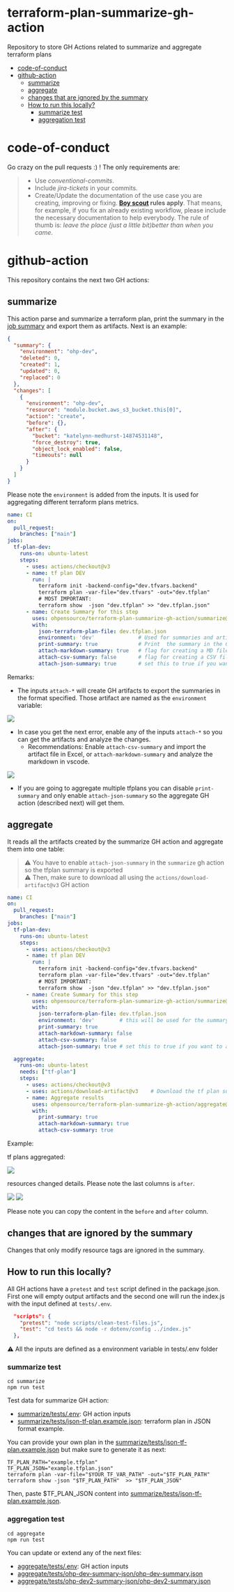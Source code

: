 # terraform-plan-summarize-gh-action <!-- omit from toc -->
Repository to store GH Actions related to summarize and aggregate terraform plans

- [code-of-conduct](#code-of-conduct)
- [github-action](#github-action)
  - [summarize](#summarize)
  - [aggregate](#aggregate)
  - [changes that are ignored by the summary](#changes-that-are-ignored-by-the-summary)
  - [How to run this locally?](#how-to-run-this-locally)
    - [summarize test](#summarize-test)
    - [aggregation test](#aggregation-test)


# code-of-conduct

Go crazy on the pull requests :) ! The only requirements are:

> - Use _conventional-commits_.
> - Include _jira-tickets_ in your commits.
> - Create/Update the documentation of the use case you are creating, improving or fixing. **[Boy scout](https://biratkirat.medium.com/step-8-the-boy-scout-rule-robert-c-martin-uncle-bob-9ac839778385) rules apply**. That means, for example, if you fix an already existing workflow, please include the necessary documentation to help everybody. The rule of thumb is: _leave the place (just a little bit)better than when you came_.

# github-action

This repository contains the next two GH actions:

## summarize

This action parse and summarize a terraform plan, print the summary in the [job summary](https://github.blog/2022-05-09-supercharging-github-actions-with-job-summaries/) and export them as artifacts. Next is an example:

```json
{
  "summary": {
    "environment": "ohp-dev",
    "deleted": 0,
    "created": 1,
    "updated": 0,
    "replaced": 0
  },
  "changes": [
    {
      "environment": "ohp-dev",
      "resource": "module.bucket.aws_s3_bucket.this[0]",
      "action": "create",
      "before": {},
      "after": {
        "bucket": "katelynn-medhurst-14874531148",
        "force_destroy": true,
        "object_lock_enabled": false,
        "timeouts": null
      }
    }
  ]
}
```

Please note the `environment` is added from the inputs. It is used for aggregating different terraform plans metrics. 

```yaml
name: CI
on:
  pull_request:
    branches: ["main"]
jobs:
  tf-plan-dev:
    runs-on: ubuntu-latest
    steps:
      - uses: actions/checkout@v3
      - name: tf plan DEV
        run: |
          terraform init -backend-config="dev.tfvars.backend" 
          terraform plan -var-file="dev.tfvars" -out="dev.tfplan"
          # MOST IMPORTANT:
          terraform show  -json "dev.tfplan" >> "dev.tfplan.json"
      - name: Create Summary for this step
        uses: ohpensource/terraform-plan-summarize-gh-action/summarize@v0.1.1 # update to last version
        with:
          json-terraform-plan-file: dev.tfplan.json
          environment: 'dev'              # Used for summaries and artifacts names. DO NOT PROVIDE values with "/"
          print-summary: true             # Print  the summary in the GH workflow
          attach-markdown-summary: true   # flag for creating a MD file with the resources changed
          attach-csv-summary: false       # flag for creating a CSV file with the resources changed
          attach-json-summary: true       # set this to true if you want to aggregate them using the `aggregate` described next

```

Remarks:
* The inputs `attach-*` will create GH artifacts to export the summaries in the format specified. Those artifact are named as the `environment` variable:

![](docs/imgs/tf-plan-summary-artifacts.png)

* In case you get the next error, enable any of the inputs `attach-*`  so you can get the artifacts and analyze the changes. 
  * Recommendations: Enable `attach-csv-summary` and import the artifact file in Excel, or `attach-markdown-summary` and analyze the markdown in vscode.

![](docs/imgs/error-gh-step-summary-too-big.png)

* If you are going to aggregate multiple tfplans you can disable `print-summary` and only enable `attach-json-summary` so the aggregate GH action (described next) will get them.

## aggregate

It reads all the artifacts created by the summarize GH action and aggregate them into one table:

> ⚠️ You have to enable `attach-json-summary` in the `summarize` gh action so the tfplan summary is exported  
> ⚠️ Then, make sure to download all using the `actions/download-artifact@v3` GH action


```yaml
name: CI
on:
  pull_request:
    branches: ["main"]
jobs:
  tf-plan-dev:
    runs-on: ubuntu-latest
    steps:
      - uses: actions/checkout@v3
      - name: tf plan DEV
        run: |
          terraform init -backend-config="dev.tfvars.backend" 
          terraform plan -var-file="dev.tfvars" -out="dev.tfplan"
          # MOST IMPORTANT:
          terraform show  -json "dev.tfplan" >> "dev.tfplan.json"
      - name: Create Summary for this step
        uses: ohpensource/terraform-plan-summarize-gh-action/summarize@v0.1.1 # update this to the latest version
        with:
          json-terraform-plan-file: dev.tfplan.json
          environment: 'dev'        # this will be used for the summary first column and artifacts names. DO NOT PROVIDE values with "/"
          print-summary: true
          attach-markdown-summary: false
          attach-csv-summary: false
          attach-json-summary: true # set this to true if you want to aggregate them

  aggregate:
    runs-on: ubuntu-latest
    needs: ["tf-plan"]
    steps:
      - uses: actions/checkout@v3
      - uses: actions/download-artifact@v3    # Download the tf plan summaries
      - name: Aggregate results
        uses: ohpensource/terraform-plan-summarize-gh-action/aggregate@v0.1.1 # update this to the latest version
        with:
          print-summary: true
          attach-markdown-summary: true
          attach-csv-summary: true
```

Example:

tf plans aggregated: 

![](docs/imgs/tf-plans-agregated.png)

resources changed details. Please note the last columns is `after`.

![](docs/imgs/tf-plans-agregated-resource-details.png)
![](docs/imgs/tf-plans-agregated-resource-details-2.png)

Please note you can copy the content in the `before` and `after` column. 

## changes that are ignored by the summary

Changes that only modify resource tags are ignored in the summary.

## How to run this locally?

All GH actions have a `pretest` and `test` script defined in the package.json. First one will empty output artifacts and the second one will run the index.js with the input defined at `tests/.env`.

```json
  "scripts": {
    "pretest": "node scripts/clean-test-files.js",
    "test": "cd tests && node -r dotenv/config ../index.js"
  },
```

⚠️ All the inputs are defined as a environment variable in tests/.env folder

### summarize test

```shell
cd summarize
npm run test
```

Test data for summarize GH action:
  * [summarize/tests/.env](summarize/tests/.env): GH action inputs
  * [summarize/tests/json-tf-plan.example.json](summarize/tests/json-tf-plan.example.json): terraform plan in JSON format example.

You can provide your own plan in the [summarize/tests/json-tf-plan.example.json](summarize/tests/json-tf-plan.example.json) but make sure to generate it as next:

```shell
TF_PLAN_PATH="example.tfplan"
TF_PLAN_JSON="example.tfplan.json"
terraform plan -var-file="$YOUR_TF_VAR_PATH" -out="$TF_PLAN_PATH" 
terraform show -json "$TF_PLAN_PATH"  >> "$TF_PLAN_JSON"
```

Then, paste $TF_PLAN_JSON content into [summarize/tests/json-tf-plan.example.json](summarize/tests/json-tf-plan.example.json).

### aggregation test

```shell
cd aggregate
npm run test
```

You can update or extend any of the next files:
  * [aggregate/tests/.env](aggregate/tests/.env): GH action inputs
  * [aggregate/tests/ohp-dev-summary-json/ohp-dev-summary.json](aggregate/tests/ohp-dev-summary-json/ohp-dev-summary.json)
  * [aggregate/tests/ohp-dev2-summary-json/ohp-dev2-summary.json](aggregate/tests/ohp-dev2-summary-json/ohp-dev2-summary.json)

<!-- REFRESH-2024-01-31 -->